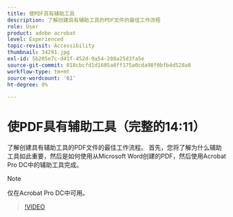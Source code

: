 ```yaml
---
title: 使PDF具有辅助工具
description: 了解创建具有辅助工具的PDF文件的最佳工作流程
role: User
product: adobe acrobat
level: Experienced
topic-revisit: Accessibility
thumbnail: 34291.jpg
exl-id: 5b205e7c-d41f-452d-9a54-208a25d3fa5e
source-git-commit: 018cbcfd1d1605a8ff175a0cda98f0bfb4d528a8
workflow-type: tm+mt
source-wordcount: '61'
ht-degree: 0%

---
```


# 使PDF具有辅助工具（完整的14:11）

了解创建具有辅助工具的PDF文件的最佳工作流程。 首先，您将了解为什么辅助工具如此重要，然后是如何使用从Microsoft Word创建的PDF，然后使用Acrobat Pro DC中的辅助工具完成。

>[!NOTE]
>
>仅在Acrobat Pro DC中可用。

>[!VIDEO](https://video.tv.adobe.com/v/34291)
